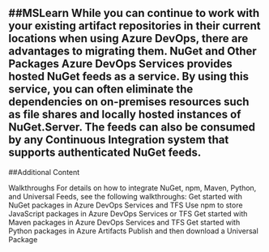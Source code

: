 ##MSLearn
While you can continue to work with your existing artifact repositories in their current locations when using Azure DevOps, there are advantages to migrating them.
NuGet and Other Packages
Azure DevOps Services provides hosted NuGet feeds as a service. By using this service, you can often eliminate the dependencies on on-premises resources such as file shares and locally hosted instances of NuGet.Server. The feeds can also be consumed by any Continuous Integration system that supports authenticated NuGet feeds.
---
##Additional Content

Walkthroughs
For details on how to integrate NuGet, npm, Maven, Python, and Universal Feeds, see the following walkthroughs:
Get started with NuGet packages in Azure DevOps Services and TFS
Use npm to store JavaScript packages in Azure DevOps Services or TFS
Get started with Maven packages in Azure DevOps Services and TFS
Get started with Python packages in Azure Artifacts
Publish and then download a Universal Package
